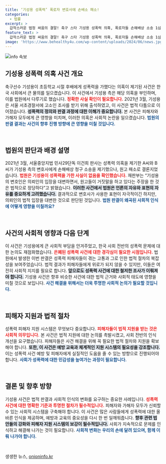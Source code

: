 ```yaml
---
title: ‘기성용 성폭력’ 폭로자 변호사에 손배소 패소!
categories:
  - 법률
excerpt: >
  갑작스러운 법정 싸움의 결말! 축구 스타 기성용 성폭력 의혹, 폭로자들 손해배상 소송 1심에서 패소. 법원은 허위사실 유포 아니다 판결, 진실은 과연? 클릭하면 모든 사실이 밝혀집니다.
feature_text: >
  갑작스러운 법정 싸움의 결말! 축구 스타 기성용 성폭력 의혹, 폭로자들 손해배상 소송 1심에서 패소. 법원은 허위사실 유포 아니다 판결, 진실은 과연? 클릭하면 모든 사실이 밝혀집니다.
image: 'https://www.behealthy4u.com/wp-content/uploads/2024/06/news.jpg'
---
```


<p><img src="https://www.behealthy4u.com/wp-content/uploads/2024/06/news.jpg" alt="info 속보" /></p>

<h2 data-ke-size="size26">기성용 성폭력 의혹 사건 개요</h2>

<p data-ke-size="size16">축구선수 기성용이 초등학교 시절 후배에게 성폭력을 가했다는 의혹이 제기된 사건은 한국 사회에서 큰 물의를 일으켰습니다. 이 사건에서 기성용 측은 해당 의혹을 부인하며, 이를 법원에서 다루기로 했습니다. <b><span style="color: #ee2323;">정확한 사실 확인이 필요합니다.</span></b> 2021년 3월, 기성용은 서울 서초경찰서에 고소인 조사를 받기 위해 출석하였고, 이 사건은 법적 다툼으로 이어졌습니다. <b><span style="background-color: #21538527;">성폭력의 정의와 판결 과정에 대한 이해가 중요합니다.</span></b> 
본 사건은 피해자와 가해자 모두에게 큰 영향을 미치며, 이러한 의혹은 사회적 논란을 일으켰습니다. <b><span style="color: #1a5490;">법원의 판결 결과는 사건의 향후 진행 방향에 큰 영향을 미칠 것입니다.</span></b></p>

<p data-ke-size="size16">&nbsp;</p>

<h2 data-ke-size="size26">법원의 판단과 배경 설명</h2>

<p data-ke-size="size16">2021년 3월, 서울중앙지법 민사29단독 이건희 판사는 성폭력 의혹을 제기한 A씨와 B씨가 기성용 측의 변호사에게 손해배상 청구 소송을 제기했으나, 원고 패소로 결론지었습니다. <b><span style="color: #ee2323;">법원은 기성용이 성폭력을 가한 사실이 없음을 확인했습니다.</span></b> 재판부는 “기성용의 변호인은 의뢰인의 입장을 대변하면서, 원고들이 거짓말을 하고 있다는 주장을 한 것은 법적으로 정당하다”고 밝혔습니다. <b><span style="background-color: #21538527;">이러한 사건에서 법원은 언론의 자유와 표현의 자유를 중요하게 고려했습니다.</span></b> 
결과적으로 변호사가 사용한 표현이 자극적이긴 하지만, 의뢰인의 법적 입장을 대변한 것으로 판단된 것입니다. <b><span style="color: #1a5490;">법원 판결이 왜곡된 사회적 인식에 어떻게 영향을 미칠까요?</span></b></p>

<p data-ke-size="size16">&nbsp;</p>

<h2 data-ke-size="size26">사건의 사회적 영향과 다음 단계</h2>

<p data-ke-size="size16">이 사건은 기성용에게 큰 사회적 부담을 안겨주었고, 한국 사회 전반의 성폭력 문제에 대한 논의도 재점화했습니다. <b><span style="color: #ee2323;">은폐된 성폭력 사건에 대한 경각심이 필요한 시점입니다.</span></b> 법원에서 발생한 이번 판결은 성폭력 피해자들이 겪는 고통과 그로 인한 법적 절차의 복잡성을 보여주었습니다. 법적 결과가 피해자들에게 위로가 되지 않을 수 있지만, 이들은 여전히 사회적 지지를 필요로 합니다. <b><span style="background-color: #21538527;">앞으로도 성폭력 사건에 대한 철저한 조사가 이뤄져야 합니다.</span></b> 
기성용 사건은 향후 비슷한 사건에 대한 법적 근거와 사회적 태도에 영향을 미칠 것으로 보입니다. <b><span style="color: #1a5490;">사건 해결을 위해서는 더욱 투명한 사회적 논의가 필요할 것입니다.</span></b></p>

<p data-ke-size="size16">&nbsp;</p> 

<h2 data-ke-size="size26">피해자 지원과 법적 절차</h2>

<p data-ke-size="size16">성폭력 피해자 지원 시스템은 무엇보다 중요합니다. <b><span style="color: #ee2323;">피해자들이 법적 지원을 받는 것은 사회적 의무입니다.</span></b> 본 사건은 법적 지원에 대한 논의를 촉발시켰고, 사회 전반의 인식 개선을 요구했습니다. 피해자들은 사건 해결을 위해 꼭 필요한 법적 절차와 지원을 확보해야 합니다. <b><span style="background-color: #21538527;">또한, 이 사건은 예방 교육과 체계적인 지원 시스템의 필요성을 강조합니다.</span></b> 
이는 성폭력 사건 예방 및 피해자에게 실질적인 도움을 줄 수 있는 방향으로 진행되어야 합니다. <b><span style="color: #1a5490;">사회가 성폭력에 대한 민감성을 높여가는 과정이 필요합니다.</span></b></p>

<p data-ke-size="size16">&nbsp;</p>

<h2 data-ke-size="size26">결론 및 향후 방향</h2>

<p data-ke-size="size16">기성용 사건은 법적 판결과 사회적 인식의 변화를 요구하는 중요한 사례입니다. <b><span style="color: #ee2323;">성폭력 사건에 대한 명확한 기준과 투명한 절차가 필수적입니다.</span></b> 피해자와 가해자 모두가 신뢰할 수 있는 사회적 시스템을 구축해야 합니다. 이 사건은 많은 사람들에게 성폭력에 대한 올바른 인식을 제공하며, 예방과 교육의 중요성을 다시 한 번 일깨워줍니다. <b><span style="background-color: #21538527;">향후 관련 법안들의 강화와 피해자 지원 시스템의 보강이 필수적입니다.</span></b> 
사회가 지속적으로 문제를 인식하고 해결해 나가는 것이 필요합니다. <b><span style="color: #1a5490;">사회적 변화는 우리의 손에 달려 있으며, 함께 이뤄 나가야 합니다.</span></b></p>

<p data-ke-size="size16">&nbsp;</p>
생생한 뉴스, <a href="https://onioninfo.kr" rel="dofollow">onioninfo.kr</a>


